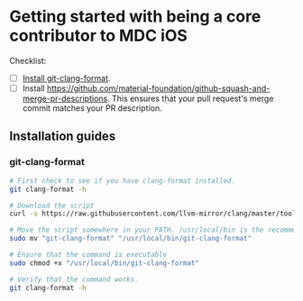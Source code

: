 # Getting started with being a core contributor to MDC iOS

Checklist:

- [ ] [Install git-clang-format](#git-clang-format).
- [ ] Install https://github.com/material-foundation/github-squash-and-merge-pr-descriptions. This ensures that your pull request's merge commit matches your PR description.

## Installation guides

### git-clang-format

```bash
# First check to see if you have clang-format installed.
git clang-format -h

# Download the script
curl -s https://raw.githubusercontent.com/llvm-mirror/clang/master/tools/clang-format/git-clang-format -o "git-clang-format"

# Move the script somewhere in your PATH. /usr/local/bin is the recommended default.
sudo mv "git-clang-format" "/usr/local/bin/git-clang-format"

# Ensure that the command is executable
sudo chmod +x "/usr/local/bin/git-clang-format"

# Verify that the command works.
git clang-format -h
```

